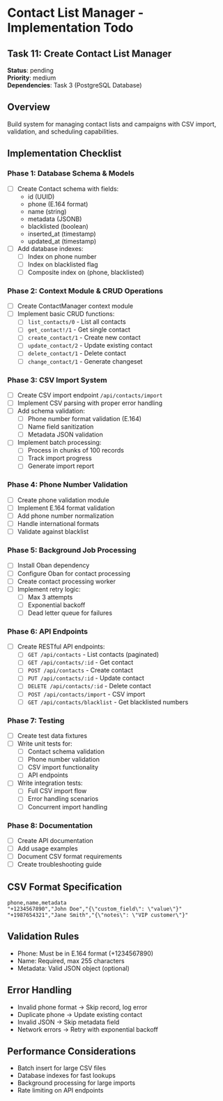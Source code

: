 # Contact List Manager - Implementation Todo

## Task 11: Create Contact List Manager
**Status**: pending  
**Priority**: medium  
**Dependencies**: Task 3 (PostgreSQL Database)

## Overview
Build system for managing contact lists and campaigns with CSV import, validation, and scheduling capabilities.

## Implementation Checklist

### Phase 1: Database Schema & Models
- [ ] Create Contact schema with fields:
  - id (UUID)
  - phone (E.164 format)
  - name (string)
  - metadata (JSONB)
  - blacklisted (boolean)
  - inserted_at (timestamp)
  - updated_at (timestamp)
- [ ] Add database indexes:
  - [ ] Index on phone number
  - [ ] Index on blacklisted flag
  - [ ] Composite index on (phone, blacklisted)

### Phase 2: Context Module & CRUD Operations
- [ ] Create ContactManager context module
- [ ] Implement basic CRUD functions:
  - [ ] `list_contacts/0` - List all contacts
  - [ ] `get_contact!/1` - Get single contact
  - [ ] `create_contact/1` - Create new contact
  - [ ] `update_contact/2` - Update existing contact
  - [ ] `delete_contact/1` - Delete contact
  - [ ] `change_contact/1` - Generate changeset

### Phase 3: CSV Import System
- [ ] Create CSV import endpoint `/api/contacts/import`
- [ ] Implement CSV parsing with proper error handling
- [ ] Add schema validation:
  - [ ] Phone number format validation (E.164)
  - [ ] Name field sanitization
  - [ ] Metadata JSON validation
- [ ] Implement batch processing:
  - [ ] Process in chunks of 100 records
  - [ ] Track import progress
  - [ ] Generate import report

### Phase 4: Phone Number Validation
- [ ] Create phone validation module
- [ ] Implement E.164 format validation
- [ ] Add phone number normalization
- [ ] Handle international formats
- [ ] Validate against blacklist

### Phase 5: Background Job Processing
- [ ] Install Oban dependency
- [ ] Configure Oban for contact processing
- [ ] Create contact processing worker
- [ ] Implement retry logic:
  - [ ] Max 3 attempts
  - [ ] Exponential backoff
  - [ ] Dead letter queue for failures

### Phase 6: API Endpoints
- [ ] Create RESTful API endpoints:
  - [ ] `GET /api/contacts` - List contacts (paginated)
  - [ ] `GET /api/contacts/:id` - Get contact
  - [ ] `POST /api/contacts` - Create contact
  - [ ] `PUT /api/contacts/:id` - Update contact
  - [ ] `DELETE /api/contacts/:id` - Delete contact
  - [ ] `POST /api/contacts/import` - CSV import
  - [ ] `GET /api/contacts/blacklist` - Get blacklisted numbers

### Phase 7: Testing
- [ ] Create test data fixtures
- [ ] Write unit tests for:
  - [ ] Contact schema validation
  - [ ] Phone number validation
  - [ ] CSV import functionality
  - [ ] API endpoints
- [ ] Write integration tests:
  - [ ] Full CSV import flow
  - [ ] Error handling scenarios
  - [ ] Concurrent import handling

### Phase 8: Documentation
- [ ] Create API documentation
- [ ] Add usage examples
- [ ] Document CSV format requirements
- [ ] Create troubleshooting guide

## CSV Format Specification
```csv
phone,name,metadata
"+1234567890","John Doe","{\"custom_field\": \"value\"}"
"+1987654321","Jane Smith","{\"notes\": \"VIP customer\"}"
```

## Validation Rules
- Phone: Must be in E.164 format (+1234567890)
- Name: Required, max 255 characters
- Metadata: Valid JSON object (optional)

## Error Handling
- Invalid phone format → Skip record, log error
- Duplicate phone → Update existing contact
- Invalid JSON → Skip metadata field
- Network errors → Retry with exponential backoff

## Performance Considerations
- Batch insert for large CSV files
- Database indexes for fast lookups
- Background processing for large imports
- Rate limiting on API endpoints
